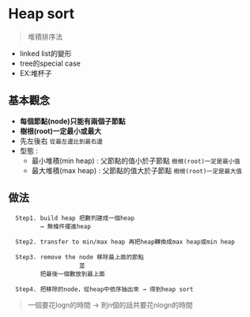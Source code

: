 # Heap sort
>堆積排序法
* linked list的變形
* tree的special case
* EX:堆杯子

## 基本觀念
* **每個節點(node)只能有兩個子節點** 
* **樹根(root)一定最小或最大**
* 先左後右 `從最左邊比到最右邊`
* 型態 : 
    * 最小堆積(min heap) : 父節點的值小於子節點  `樹根(root)一定是最小值`
    * 最大堆積(max heap) : 父節點的值大於子節點  `樹根(root)一定是最大值`
      
## 做法
      Step1. build heap 把數列建成一個heap 
             → 無條件擺進heap
             
      Step2. transfer to min/max heap 再把heap轉換成max heap或min heap
             
      Step3. remove the node 移除最上面的節點
                        並
             把最後一個數放到最上面
      
      Step4. 把移除的node，從heap中依序抽出來 → 得到heap sort
>一個要花logn的時間 → 則n個的話共要花nlogn的時間

